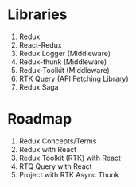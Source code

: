 # Libraries

1. Redux
2. React-Redux
3. Redux Logger (Middleware)
4. Redux-thunk (Middleware)
5. Redux-Toolkit (Middleware)
6. RTK Query (API Fetching Library)
7. Redux Saga

# Roadmap

1. Redux Concepts/Terms
2. Redux with React
3. Redux Toolkit (RTK) with React
4. RTQ Query with React
5. Project with RTK Async Thunk

